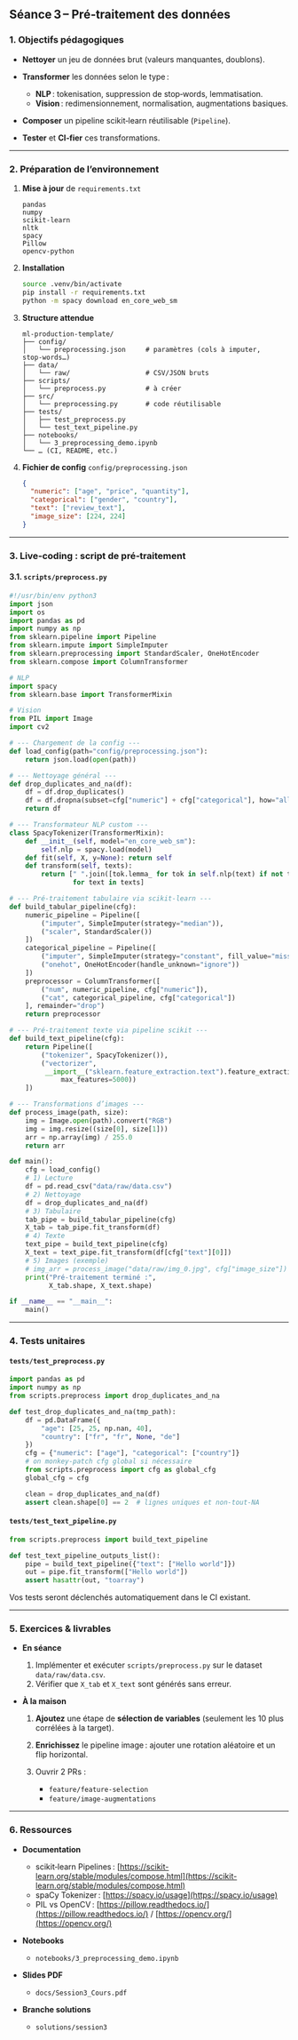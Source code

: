 ## Séance 3 – Pré‑traitement des données

### 1. Objectifs pédagogiques

* **Nettoyer** un jeu de données brut (valeurs manquantes, doublons).
* **Transformer** les données selon le type :

  * **NLP** : tokenisation, suppression de stop‑words, lemmatisation.
  * **Vision** : redimensionnement, normalisation, augmentations basiques.
* **Composer** un pipeline scikit‑learn réutilisable (`Pipeline`).
* **Tester** et **CI‑fier** ces transformations.

---

### 2. Préparation de l’environnement

1. **Mise à jour** de `requirements.txt`

   ```text
   pandas
   numpy
   scikit-learn
   nltk
   spacy
   Pillow
   opencv-python
   ```

2. **Installation**

   ```bash
   source .venv/bin/activate
   pip install -r requirements.txt
   python -m spacy download en_core_web_sm
   ```

3. **Structure attendue**

   ```
   ml-production-template/
   ├── config/
   │   └── preprocessing.json     # paramètres (cols à imputer, stop‑words…)
   ├── data/
   │   └── raw/                   # CSV/JSON bruts
   ├── scripts/
   │   └── preprocess.py          # à créer
   ├── src/
   │   └── preprocessing.py       # code réutilisable
   ├── tests/
   │   ├── test_preprocess.py
   │   └── test_text_pipeline.py
   ├── notebooks/
   │   └── 3_preprocessing_demo.ipynb
   └── … (CI, README, etc.)
   ```

4. **Fichier de config** `config/preprocessing.json`

   ```json
   {
     "numeric": ["age", "price", "quantity"],
     "categorical": ["gender", "country"],
     "text": ["review_text"],
     "image_size": [224, 224]
   }
   ```

---

### 3. Live‑coding : script de pré‑traitement

#### 3.1. `scripts/preprocess.py`

```python
#!/usr/bin/env python3
import json
import os
import pandas as pd
import numpy as np
from sklearn.pipeline import Pipeline
from sklearn.impute import SimpleImputer
from sklearn.preprocessing import StandardScaler, OneHotEncoder
from sklearn.compose import ColumnTransformer

# NLP
import spacy
from sklearn.base import TransformerMixin

# Vision
from PIL import Image
import cv2

# --- Chargement de la config ---
def load_config(path="config/preprocessing.json"):
    return json.load(open(path))

# --- Nettoyage général ---
def drop_duplicates_and_na(df):
    df = df.drop_duplicates()
    df = df.dropna(subset=cfg["numeric"] + cfg["categorical"], how="all")
    return df

# --- Transformateur NLP custom ---
class SpacyTokenizer(TransformerMixin):
    def __init__(self, model="en_core_web_sm"):
        self.nlp = spacy.load(model)
    def fit(self, X, y=None): return self
    def transform(self, texts):
        return [" ".join([tok.lemma_ for tok in self.nlp(text) if not tok.is_stop])
                for text in texts]

# --- Pré‑traitement tabulaire via scikit-learn ---
def build_tabular_pipeline(cfg):
    numeric_pipeline = Pipeline([
        ("imputer", SimpleImputer(strategy="median")),
        ("scaler", StandardScaler())
    ])
    categorical_pipeline = Pipeline([
        ("imputer", SimpleImputer(strategy="constant", fill_value="missing")),
        ("onehot", OneHotEncoder(handle_unknown="ignore"))
    ])
    preprocessor = ColumnTransformer([
        ("num", numeric_pipeline, cfg["numeric"]),
        ("cat", categorical_pipeline, cfg["categorical"])
    ], remainder="drop")
    return preprocessor

# --- Pré‑traitement texte via pipeline scikit ---
def build_text_pipeline(cfg):
    return Pipeline([
        ("tokenizer", SpacyTokenizer()),
        ("vectorizer", 
         __import__("sklearn.feature_extraction.text").feature_extraction.text.TfidfVectorizer(
             max_features=5000))
    ])

# --- Transformations d’images ---
def process_image(path, size):
    img = Image.open(path).convert("RGB")
    img = img.resize((size[0], size[1]))
    arr = np.array(img) / 255.0
    return arr

def main():
    cfg = load_config()
    # 1) Lecture
    df = pd.read_csv("data/raw/data.csv")
    # 2) Nettoyage
    df = drop_duplicates_and_na(df)
    # 3) Tabulaire
    tab_pipe = build_tabular_pipeline(cfg)
    X_tab = tab_pipe.fit_transform(df)
    # 4) Texte
    text_pipe = build_text_pipeline(cfg)
    X_text = text_pipe.fit_transform(df[cfg["text"][0]])
    # 5) Images (exemple)
    # img_arr = process_image("data/raw/img_0.jpg", cfg["image_size"])
    print("Pré‑traitement terminé :",
          X_tab.shape, X_text.shape)

if __name__ == "__main__":
    main()
```

---

### 4. Tests unitaires

#### `tests/test_preprocess.py`

```python
import pandas as pd
import numpy as np
from scripts.preprocess import drop_duplicates_and_na

def test_drop_duplicates_and_na(tmp_path):
    df = pd.DataFrame({
        "age": [25, 25, np.nan, 40],
        "country": ["fr", "fr", None, "de"]
    })
    cfg = {"numeric": ["age"], "categorical": ["country"]}
    # on monkey‑patch cfg global si nécessaire
    from scripts.preprocess import cfg as global_cfg
    global_cfg = cfg

    clean = drop_duplicates_and_na(df)
    assert clean.shape[0] == 2  # lignes uniques et non-tout-NA
```

#### `tests/test_text_pipeline.py`

```python
from scripts.preprocess import build_text_pipeline

def test_text_pipeline_outputs_list():
    pipe = build_text_pipeline({"text": ["Hello world"]})
    out = pipe.fit_transform(["Hello world"])
    assert hasattr(out, "toarray")
```

Vos tests seront déclenchés automatiquement dans le CI existant.

---

### 5. Exercices & livrables

* **En séance**

  1. Implémenter et exécuter `scripts/preprocess.py` sur le dataset `data/raw/data.csv`.
  2. Vérifier que `X_tab` et `X_text` sont générés sans erreur.
* **À la maison**

  1. **Ajoutez** une étape de **sélection de variables** (seulement les 10 plus corrélées à la target).
  2. **Enrichissez** le pipeline image : ajouter une rotation aléatoire et un flip horizontal.
  3. Ouvrir 2 PRs :

     * `feature/feature-selection`
     * `feature/image-augmentations`

---

### 6. Ressources

* **Documentation**

  * scikit‑learn Pipelines : [https://scikit-learn.org/stable/modules/compose.html](https://scikit-learn.org/stable/modules/compose.html)
  * spaCy Tokenizer : [https://spacy.io/usage](https://spacy.io/usage)
  * PIL vs OpenCV : [https://pillow.readthedocs.io/](https://pillow.readthedocs.io/) / [https://opencv.org/](https://opencv.org/)
* **Notebooks**

  * `notebooks/3_preprocessing_demo.ipynb`
* **Slides PDF**

  * `docs/Session3_Cours.pdf`
* **Branche solutions**

  * `solutions/session3`

